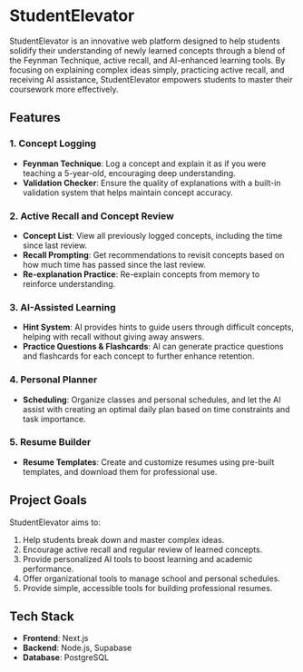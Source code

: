 

# StudentElevator

StudentElevator is an innovative web platform designed to help students solidify their understanding of newly learned concepts through a blend of the Feynman Technique, active recall, and AI-enhanced learning tools. By focusing on explaining complex ideas simply, practicing active recall, and receiving AI assistance, StudentElevator empowers students to master their coursework more effectively.

## Features

### 1. Concept Logging
- **Feynman Technique**: Log a concept and explain it as if you were teaching a 5-year-old, encouraging deep understanding.
- **Validation Checker**: Ensure the quality of explanations with a built-in validation system that helps maintain concept accuracy.
  
### 2. Active Recall and Concept Review
- **Concept List**: View all previously logged concepts, including the time since last review.
- **Recall Prompting**: Get recommendations to revisit concepts based on how much time has passed since the last review.
- **Re-explanation Practice**: Re-explain concepts from memory to reinforce understanding.
  
### 3. AI-Assisted Learning
- **Hint System**: AI provides hints to guide users through difficult concepts, helping with recall without giving away answers.
- **Practice Questions & Flashcards**: AI can generate practice questions and flashcards for each concept to further enhance retention.

### 4. Personal Planner
- **Scheduling**: Organize classes and personal schedules, and let the AI assist with creating an optimal daily plan based on time constraints and task importance.
  
### 5. Resume Builder
- **Resume Templates**: Create and customize resumes using pre-built templates, and download them for professional use.

## Project Goals

StudentElevator aims to:
1. Help students break down and master complex ideas.
2. Encourage active recall and regular review of learned concepts.
3. Provide personalized AI tools to boost learning and academic performance.
4. Offer organizational tools to manage school and personal schedules.
5. Provide simple, accessible tools for building professional resumes.

## Tech Stack

- **Frontend**: Next.js
- **Backend**: Node.js, Supabase
- **Database**: PostgreSQL
